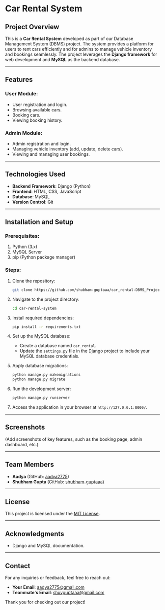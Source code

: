 # Car Rental System

## Project Overview
This is a **Car Rental System** developed as part of our Database Management System (DBMS) project. The system provides a platform for users to rent cars efficiently and for admins to manage vehicle inventory and bookings seamlessly. The project leverages the **Django framework** for web development and **MySQL** as the backend database.

---

## Features

### User Module:
- User registration and login.
- Browsing available cars.
- Booking cars.
- Viewing booking history.

### Admin Module:
- Admin registration and login.
- Managing vehicle inventory (add, update, delete cars).
- Viewing and managing user bookings.

---

## Technologies Used
- **Backend Framework**: Django (Python)
- **Frontend**: HTML, CSS, JavaScript
- **Database**: MySQL
- **Version Control**: Git
---

## Installation and Setup

### Prerequisites:
1. Python (3.x)
2. MySQL Server
3. pip (Python package manager)

### Steps:
1. Clone the repository:
   ```bash
   git clone https://github.com/shubham-guptaaa/car_rental-DBMS_Project.git
   ```
2. Navigate to the project directory:
   ```bash
   cd car-rental-system
   ```
3. Install required dependencies:
   ```bash
   pip install -r requirements.txt
   ```
4. Set up the MySQL database:
   - Create a database named `car_rental`.
   - Update the `settings.py` file in the Django project to include your MySQL database credentials.

5. Apply database migrations:
   ```bash
   python manage.py makemigrations
   python manage.py migrate
   ```
6. Run the development server:
   ```bash
   python manage.py runserver
   ```
7. Access the application in your browser at `http://127.0.0.1:8000/`.

---

## Screenshots
(Add screenshots of key features, such as the booking page, admin dashboard, etc.)

---

## Team Members
- **Aadya** (GitHub: [aadya2775](https://github.com/aadya2775))
- **Shubham Gupta** (GitHub: [shubham-guptaaa](https://github.com/shubham-guptaaa))

---

## License
This project is licensed under the [MIT License](LICENSE).

---

## Acknowledgments
- Django and MySQL documentation.

---

## Contact
For any inquiries or feedback, feel free to reach out:
- **Your Email**: aadya2775@gmail.com
- **Teammate's Email**: shuvguptaaa@gmail.com

Thank you for checking out our project!

